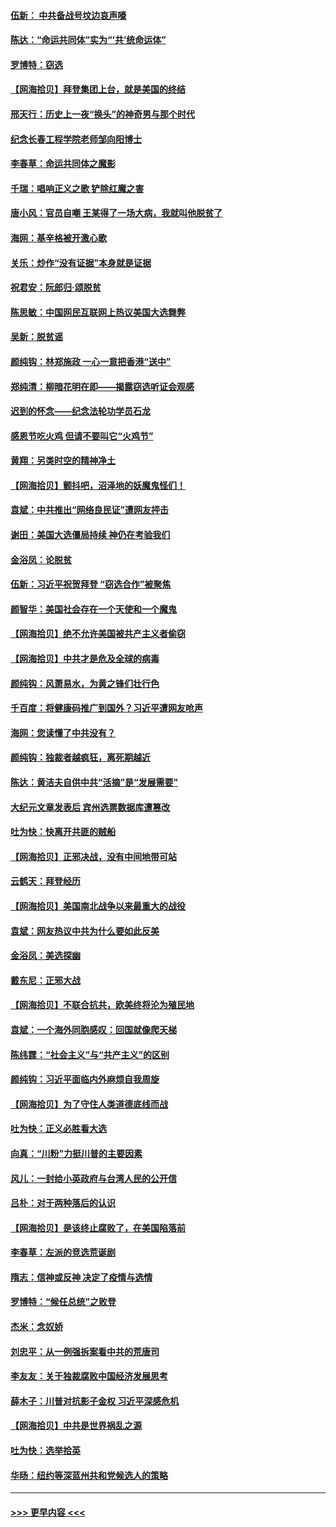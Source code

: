 #### [伍新： 中共备战号坟边哀声嚎](../pages/nsc993/n12593086.md?t=12032102) 
#### [陈达：“命运共同体”实为“‘共’统命运体”](../pages/nsc993/n12590865.md?t=12032102) 
#### [罗博特：窃选](../pages/nsc993/n12590619.md?t=12032102) 
#### [【网海拾贝】拜登集团上台，就是美国的终结](../pages/nsc993/n12589725.md?t=12032102) 
#### [邢天行：历史上一夜“换头”的神奇男与那个时代](../pages/nsc993/n12589424.md?t=12032102) 
#### [纪念长春工程学院老师邹向阳博士](../pages/nsc993/n12585390.md?t=12032102) 
#### [李春草：命运共同体之魔影](../pages/nsc993/n12585026.md?t=12032102) 
#### [千瑞：唱响正义之歌 铲除红魔之害](../pages/nsc993/n12585002.md?t=12032102) 
#### [唐小风：官员自嘲 王某得了一场大病，我就叫他脱贫了](../pages/nsc993/n12584981.md?t=12032102) 
#### [海网：基辛格被开激心歌](../pages/nsc993/n12584946.md?t=12032102) 
#### [关乐：炒作“没有证据”本身就是证据](../pages/nsc993/n12583146.md?t=12032102) 
#### [祝君安：阮郎归‧颂脱贫](../pages/nsc993/n12583119.md?t=12032102) 
#### [陈思敏：中国网民互联网上热议美国大选舞弊](../pages/nsc993/n12582845.md?t=12032102) 
#### [吴新：脱贫谣](../pages/nsc993/n12580839.md?t=12032102) 
#### [颜纯钩：林郑施政 一心一意把香港“送中”](../pages/nsc993/n12580805.md?t=12032102) 
#### [郑纯清：柳暗花明在即——揭露窃选听证会观感](../pages/nsc993/n12580795.md?t=12032102) 
#### [迟到的怀念——纪念法轮功学员石龙](../pages/nsc993/n12580245.md?t=12032102) 
#### [感恩节吃火鸡  但请不要叫它“火鸡节”](../pages/nsc993/n12580252.md?t=12032102) 
#### [黄翔：另类时空的精神净土](../pages/nsc993/n12578638.md?t=12032102) 
#### [【网海拾贝】颤抖吧，沼泽地的妖魔鬼怪们！](../pages/nsc993/n12578552.md?t=12032102) 
#### [袁斌：中共推出“网络良民证”遭网友抨击](../pages/nsc993/n12578511.md?t=12032102) 
#### [谢田：美国大选僵局持续 神仍在考验我们](../pages/nsc993/n12577432.md?t=12032102) 
#### [金浴凤：论脱贫](../pages/nsc993/n12576386.md?t=12032102) 
#### [伍新：习近平祝贺拜登 “窃选合作”被聚焦](../pages/nsc993/n12576358.md?t=12032102) 
#### [颜智华：美国社会存在一个天使和一个魔鬼](../pages/nsc993/n12574299.md?t=12032102) 
#### [【网海拾贝】绝不允许美国被共产主义者偷窃](../pages/nsc993/n12573396.md?t=12032102) 
#### [【网海拾贝】中共才是危及全球的病毒](../pages/nsc993/n12571204.md?t=12032102) 
#### [颜纯钩：风萧易水，为黄之锋们壮行色](../pages/nsc993/n12571487.md?t=12032102) 
#### [千百度：将健康码推广到国外？习近平遭网友呛声](../pages/nsc993/n12570808.md?t=12032102) 
#### [海网：您读懂了中共没有？](../pages/nsc993/n12570487.md?t=12032102) 
#### [颜纯钩：独裁者越疯狂，离死期越近](../pages/nsc993/n12569055.md?t=12032102) 
#### [陈达：黄洁夫自供中共“活摘”是“发展需要”](../pages/nsc993/n12568541.md?t=12032102) 
#### [大纪元文章发表后 宾州选票数据库遭篡改](../pages/nsc993/n12568105.md?t=12032102) 
#### [吐为快：快离开共匪的贼船](../pages/nsc993/n12568462.md?t=12032102) 
#### [【网海拾贝】正邪决战，没有中间地带可站](../pages/nsc993/n12568439.md?t=12032102) 
#### [云鹤天：拜登经历](../pages/nsc993/n12567294.md?t=12032102) 
#### [【网海拾贝】美国南北战争以来最重大的战役](../pages/nsc993/n12567247.md?t=12032102) 
#### [袁斌：网友热议中共为什么要如此反美](../pages/nsc993/n12567162.md?t=12032102) 
#### [金浴凤：美选探幽](../pages/nsc993/n12567147.md?t=12032102) 
#### [戴东尼：正邪大战](../pages/nsc993/n12567033.md?t=12032102) 
#### [【网海拾贝】不联合抗共，欧美终将沦为殖民地](../pages/nsc993/n12565068.md?t=12032102) 
#### [袁斌：一个海外同胞感叹：回国就像爬天梯](../pages/nsc993/n12564986.md?t=12032102) 
#### [陈纬霆：“社会主义”与“共产主义”的区别](../pages/nsc993/n12562417.md?t=12032102) 
#### [颜纯钩：习近平面临内外麻烦自我周旋](../pages/nsc993/n12563356.md?t=12032102) 
#### [【网海拾贝】为了守住人类道德底线而战](../pages/nsc993/n12562542.md?t=12032102) 
#### [吐为快：正义必胜看大选](../pages/nsc993/n12561967.md?t=12032102) 
#### [向真：“川粉”力挺川普的主要因素](../pages/nsc993/n12560774.md?t=12032102) 
#### [风儿：一封给小英政府与台湾人民的公开信](../pages/nsc993/n12560581.md?t=12032102) 
#### [吕朴：对于两种落后的认识](../pages/nsc993/n12560492.md?t=12032102) 
#### [【网海拾贝】是该终止腐败了，在美国陷落前](../pages/nsc993/n12559936.md?t=12032102) 
#### [李春草：左派的竞选荒诞剧](../pages/nsc993/n12558380.md?t=12032102) 
#### [隋志：信神或反神 决定了疫情与选情](../pages/nsc993/n12558255.md?t=12032102) 
#### [罗博特：“候任总统”之败登](../pages/nsc993/n12558189.md?t=12032102) 
#### [杰米：念奴娇](../pages/nsc993/n12558174.md?t=12032102) 
#### [刘忠平：从一例强拆案看中共的荒唐司](../pages/nsc993/n12558036.md?t=12032102) 
#### [李友友：关于独裁腐败中国经济发展思考](../pages/nsc993/n12558004.md?t=12032102) 
#### [薛木子：川普对抗影子金权 习近平深感危机](../pages/nsc993/n12557342.md?t=12032102) 
#### [【网海拾贝】中共是世界祸乱之源](../pages/nsc993/n12555353.md?t=12032102) 
#### [吐为快：选举拾英](../pages/nsc993/n12555041.md?t=12032102) 
#### [华旸：纽约等深蓝州共和党候选人的策略](../pages/nsc993/n12554309.md?t=12032102) 

----
#### [ >>> 更早内容 <<< ](../indexes/nsc993-earlier.md)
